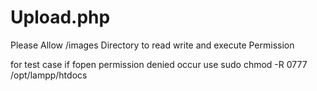 # Upload.php

Please Allow /images Directory to read write and execute Permission 


for test case if fopen permission denied occur 
use sudo chmod -R 0777 /opt/lampp/htdocs


